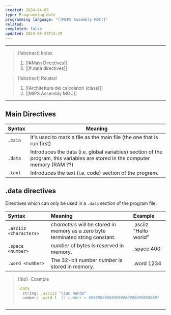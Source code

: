 ```yaml
---
created: 2024-04-07
type: Programming Note
programming language: "[[MIPS Assembly MOC]]"
related: 
completed: false
updated: 2024-05-27T13:29
---
```

---

>[!abstract] Index
>1. [[#Main Directives]]
>2. [[#.data directives]]

>[!abstract] Related
>1. [[Architettura dei calcolatori (class)]]
>2. [[MIPS Assembly MOC]]

---
## Main Directives

| Syntax  | Meaning                                                                                                                       |
| ------- | ----------------------------------------------------------------------------------------------------------------------------- |
| `.main` | It's used to mark a file as the main file (the one that is run first)                                                         |
| `.data` | Introduces the data (i.e. global variables) section of the program, this variables are stored in the computer memory (RAM ??) |
| `.text` | Introduces the text (i.e. code) section of the program.                                                                       |

## .data directives

Directives which can only be used in a `.data` section of the program file:

| Syntax                 | Meaning                                                                          | Example               |
| :--------------------- | :------------------------------------------------------------------------------- | :-------------------- |
| `.asciiz <characters>` | _characters_ will be stored in memory as a zero byte terminated string constant. | .asciiz "Hello world" |
| `.space <number>`      | _number_ of bytes is reserved in memory.                                         | .space 400            |
| `.word <number>`       | The 32-bit number _number_ is stored in memory.                                  | .word 1234            |

>[!tip]- Example
>```javascript
>.data
>	string: .asciiz "ciao mondo"
>	number: .word 1  // number = 0000000000000000000000000000001
>	
>```

---
